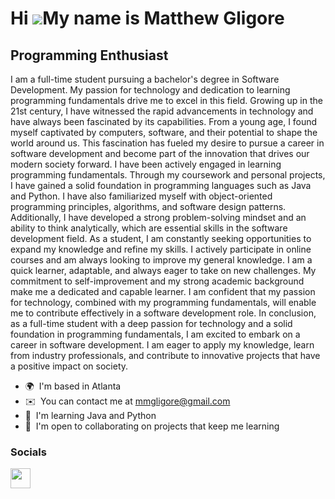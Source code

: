 Hi ![](https://user-images.githubusercontent.com/18350557/176309783-0785949b-9127-417c-8b55-ab5a4333674e.gif)My name is Matthew Gligore
=======================================================================================================================================

Programming Enthusiast
----------------------

I am a full-time student pursuing a bachelor's degree in Software Development. My passion for technology and dedication to learning programming fundamentals drive me to excel in this field. Growing up in the 21st century, I have witnessed the rapid advancements in technology and have always been fascinated by its capabilities. From a young age, I found myself captivated by computers, software, and their potential to shape the world around us. This fascination has fueled my desire to pursue a career in software development and become part of the innovation that drives our modern society forward. I have been actively engaged in learning programming fundamentals. Through my coursework and personal projects, I have gained a solid foundation in programming languages such as Java and Python. I have also familiarized myself with object-oriented programming principles, algorithms, and software design patterns. Additionally, I have developed a strong problem-solving mindset and an ability to think analytically, which are essential skills in the software development field. As a student, I am constantly seeking opportunities to expand my knowledge and refine my skills. I actively participate in online courses and am always looking to improve my general knowledge. I am a quick learner, adaptable, and always eager to take on new challenges. My commitment to self-improvement and my strong academic background make me a dedicated and capable learner. I am confident that my passion for technology, combined with my programming fundamentals, will enable me to contribute effectively in a software development role. In conclusion, as a full-time student with a deep passion for technology and a solid foundation in programming fundamentals, I am excited to embark on a career in software development. I am eager to apply my knowledge, learn from industry professionals, and contribute to innovative projects that have a positive impact on society.

* 🌍  I'm based in Atlanta
* ✉️  You can contact me at [mmgligore@gmail.com](mailto:mmgligore@gmail.com)
* 🧠  I'm learning Java and Python
* 🤝  I'm open to collaborating on projects that keep me learning


### Socials

<p align="left"> <a href="https://www.github.com/MatthewGligore" target="_blank" rel="noreferrer"> <picture> <source media="(prefers-color-scheme: dark)" srcset="https://raw.githubusercontent.com/danielcranney/readme-generator/main/public/icons/socials/github-dark.svg" /> <source media="(prefers-color-scheme: light)" srcset="https://raw.githubusercontent.com/danielcranney/readme-generator/main/public/icons/socials/github.svg" /> <img src="https://raw.githubusercontent.com/danielcranney/readme-generator/main/public/icons/socials/github.svg" width="32" height="32" /> </picture> </a></p>
